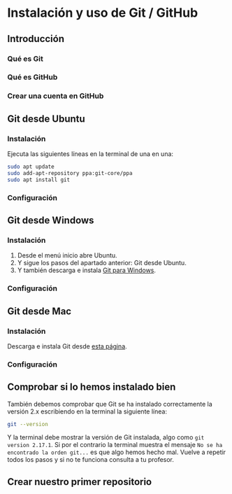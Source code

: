# Instalación y uso de Git / GitHub

## Introducción

### Qué es Git

### Qué es GitHub

### Crear una cuenta en GitHub

## Git desde Ubuntu

### Instalación

Ejecuta las siguientes líneas en la terminal de una en una:

```bash
sudo apt update
sudo add-apt-repository ppa:git-core/ppa
sudo apt install git
```

### Configuración

## Git desde Windows

### Instalación

1. Desde el menú inicio abre Ubuntu.
1. Y sigue los pasos del apartado anterior: Git desde Ubuntu.
1. Y también descarga e instala [Git para Windows](https://git-scm.com/download/win).

### Configuración

## Git desde Mac

### Instalación

Descarga e instala Git desde [esta página](https://git-scm.com/download/mac).

### Configuración

## Comprobar si lo hemos instalado bien

También debemos comprobar que Git se ha instalado correctamente la versión 2.x escribiendo en la terminal la siguiente línea:

```bash
git --version
```

Y la terminal debe mostrar la versión de Git instalada, algo como `git version 2.17.1`. Si por el contrario la terminal muestra el mensaje `No se ha encontrado la orden git...` es que algo hemos hecho mal. Vuelve a repetir todos los pasos y si no te funciona consulta a tu profesor.

## Crear nuestro primer repositorio